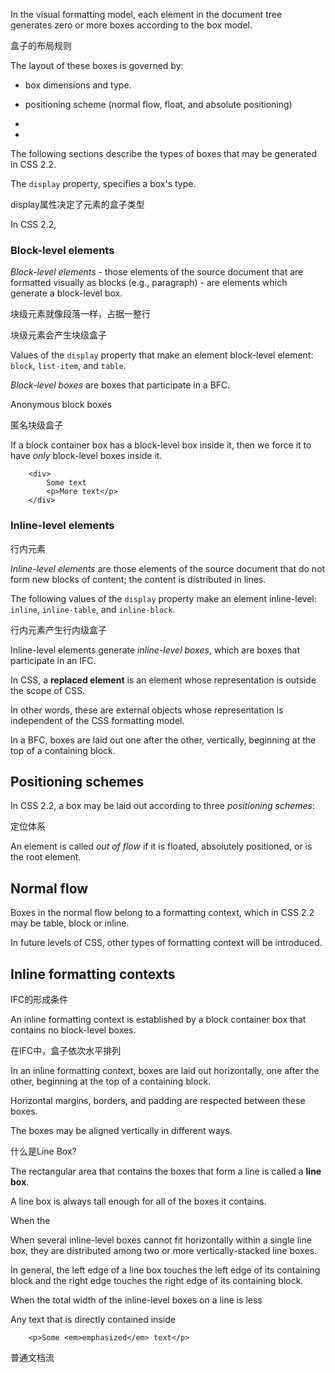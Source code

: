In the visual formatting model, each element in the document tree generates zero or more boxes according to the box model.

盒子的布局规则

The layout of these boxes is governed by:

- box dimensions and type.

- positioning scheme (normal flow, float, and absolute positioning)

-

-

The following sections describe the types of boxes that may be generated in CSS 2.2.

The `display` property, specifies a box's type.

display属性决定了元素的盒子类型

In CSS 2.2, 

### Block-level elements

*Block-level elements* - those elements of the source document that are formatted visually as blocks (e.g., paragraph) - are elements which generate a block-level box.

块级元素就像段落一样，占据一整行

块级元素会产生块级盒子

Values of the `display` property that make an element block-level element: `block`, `list-item`, and `table`.

*Block-level boxes* are boxes that participate in a BFC.

Anonymous block boxes

匿名块级盒子

If a block container box has a block-level box inside it, then we force it to have *only* block-level boxes inside it.

        <div>
            Some text
            <p>More text</p>
        </div>
        
### Inline-level elements

行内元素

*Inline-level elements* are those elements of the source document that do not form new blocks of content; the content is distributed in lines.

The following values of the `display` property make an element inline-level: `inline`, `inline-table`, and `inline-block`.

行内元素产生行内级盒子

Inline-level elements generate *inline-level boxes*, which are boxes that participate in an IFC.

In CSS, a **replaced element** is an element whose representation is outside the scope of CSS.

In other words, these are external objects whose representation is independent of the CSS formatting model.

In a BFC, boxes are laid  out one after the other, vertically, beginning at the top of a containing block.

## Positioning schemes

In CSS 2.2, a box may be laid out according to three *positioning schemes*:

定位体系

An element is called *out of flow* if it is floated, absolutely positioned, or is the root element.

## Normal flow

Boxes in the normal flow belong to a formatting context, which in CSS 2.2 may be table, block or inline.

In future levels of CSS, other types of formatting context will be introduced.

## Inline formatting contexts

IFC的形成条件

An inline formatting context is established by a block container box that contains no block-level boxes.

在IFC中，盒子依次水平排列

In an inline formatting context, boxes are laid out horizontally, one after the other, beginning at the top of a containing block.

Horizontal margins, borders, and padding are respected between these boxes.

The boxes may be aligned vertically in different ways.

什么是Line Box?

The rectangular area that contains the boxes that form a line is called a **line box**.

A line box is always tall enough for all of the boxes it contains.

When the 

When several inline-level boxes cannot fit horizontally within a single line box, they are distributed among two or more vertically-stacked line boxes.

In general, the left edge of a line box touches the left edge of its containing block and the right edge touches the right edge of its containing block.

When the total width of the inline-level boxes on a line is less 

Any text that is directly contained inside 

        <p>Some <em>emphasized</em> text</p>
        
普通文档流